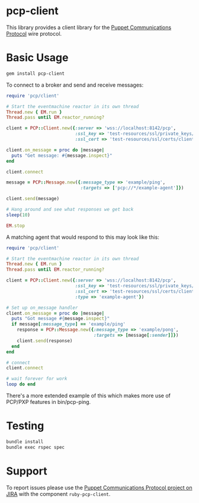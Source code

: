 pcp-client
==========

This library provides a client library for the [Puppet Communications Protocol](https://github.com/puppetlabs/pcp-specifications) wire protocol.


Basic Usage
==========

```sh
gem install pcp-client
```

To connect to a broker and send and receive messages:

```ruby
require 'pcp/client'

# Start the eventmachine reactor in its own thread
Thread.new { EM.run }
Thread.pass until EM.reactor_running?

client = PCP::Client.new({:server => 'wss://localhost:8142/pcp',
                          :ssl_key => 'test-resources/ssl/private_keys/client01.example.com.pem',
                          :ssl_cert => 'test-resources/ssl/certs/client01.example.com.pem'})

client.on_message = proc do |message|
  puts "Get message: #{message.inspect}"
end

client.connect

message = PCP::Message.new({:message_type => 'example/ping',
                            :targets => ['pcp://*/example-agent']})

client.send(message)

# Hang around and see what responses we get back
sleep(10)

EM.stop
```


A matching agent that would respond to this may look like this:

```ruby
require 'pcp/client'

# Start the eventmachine reactor in its own thread
Thread.new { EM.run }
Thread.pass until EM.reactor_running?

client = PCP::Client.new({:server => 'wss://localhost:8142/pcp',
                          :ssl_key => 'test-resources/ssl/private_keys/client02.example.com.pem',
                          :ssl_cert => 'test-resources/ssl/certs/client02.example.com.pem',
                          :type => 'example-agent'})

# Set up on_message handler
client.on_message = proc do |message|
  puts "Got message #{message.inspect}"
  if message[:message_type] == 'example/ping'
    response = PCP::Message.new({:message_type => 'example/pong',
                                 :targets => [message[:sender]]})
    client.send(response)
  end
end

# connect
client.connect

# wait forever for work
loop do end
```

There's a more extended example of this which makes more use of
PCP/PXP features in bin/pcp-ping.


Testing
=======

```sh
bundle install
bundle exec rspec spec
```

Support
=======

To report issues please use the [Puppet Communications Protocol project on
JIRA](https://tickets.puppetlabs.com/browse/PCP) with the component `ruby-pcp-client`.
